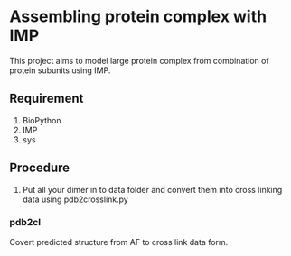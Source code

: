 # Assembling protein complex with IMP
This project aims to model large protein complex from combination of protein subunits using IMP.

## Requirement
1. BioPython
2. IMP
3. sys

## Procedure
1. Put all your dimer in to data folder and convert them into cross linking data using pdb2crosslink.py

### pdb2cl
Covert predicted structure from AF to cross link data form.